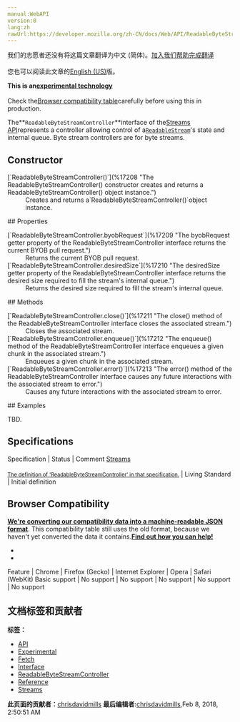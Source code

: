 ```yaml
---
manual:WebAPI
version:0
lang:zh
rawUrl:https://developer.mozilla.org/zh-CN/docs/Web/API/ReadableByteStreamController
---
```




<bdi>我们的志愿者还没有将这篇文章翻译为<bdi>中文 (简体)</bdi>。[加入我们帮助完成翻译](%17205 "")<br></br>您也可以阅读此文章的[English (US)](%17206 "")版。</bdi>






**This is an[experimental technology](%3404 "")**<br></br>Check the[Browser compatibility table](%17207 "")carefully before using this in production.




The**`ReadableByteStreamController`**interface of the[Streams API](%4392 "")represents a controller allowing control of a[`ReadableStream`](%14259 "The ReadableStream interface of the Streams API represents a readable stream of byte data. The Fetch API offers a concrete instance of a ReadableStream through the body property of a Response object.")&#39;s state and internal queue. Byte stream controllers are for byte streams.


## Constructor<a name="Constructor"></a>
<dl><dt>[`ReadableByteStreamController()`](%17208 "The ReadableByteStreamController() constructor creates and returns a ReadableByteStreamController() object instance.")</dt><dd>Creates and returns a`ReadableByteStreamController()`object instance.</dd></dl>
## Properties<a name="Properties"></a>
<dl><dt>[`ReadableByteStreamController.byobRequest`](%17209 "The byobRequest getter property of the ReadableByteStreamController interface returns the current BYOB pull request.")</dt><dd>Returns the current BYOB pull request.</dd><dt>[`ReadableByteStreamController.desiredSize`](%17210 "The desiredSize getter property of the ReadableByteStreamController interface returns the desired size required to fill the stream's internal queue.")</dt><dd>Returns the desired size required to fill the stream&#39;s internal queue.</dd></dl>
## Methods<a name="Methods"></a>
<dl><dt>[`ReadableByteStreamController.close()`](%17211 "The close() method of the ReadableByteStreamController interface closes the associated stream.")</dt><dd>Closes the associated stream.</dd><dt>[`ReadableByteStreamController.enqueue()`](%17212 "The enqueue() method of the ReadableByteStreamController interface enqueues a given chunk in the associated stream.")</dt><dd>Enqueues a given chunk in the associated stream.</dd><dt>[`ReadableByteStreamController.error()`](%17213 "The error() method of the ReadableByteStreamController interface causes any future interactions with the associated stream to error.")</dt><dd>Causes any future interactions with the associated stream to error.</dd></dl>
## Examples<a name="Examples"></a>


TBD.


## Specifications<a name="Specifications"></a>
Specification | Status | Comment 
[Streams<br></br><small>The definition of &#39;ReadableByteStreamController&#39; in that specification.</small>](%17214 "") | Living Standard | Initial definition 


## Browser Compatibility<a name="Browser_Compatibility"></a>


**[We&#39;re converting our compatibility data into a machine-readable JSON format](%3344 "")**. This compatibility table still uses the old format, because we haven&#39;t yet converted the data it contains.**[Find out how you can help!](%3409 "")**


* 
* 
Feature | Chrome | Firefox (Gecko) | Internet Explorer | Opera | Safari (WebKit) 
Basic support | No support | No support | No support | No support | No support 











## 文档标签和贡献者
**标签：**
* [API](%50 "")
* [Experimental](%3379 "")
* [Fetch](%4322 "")
* [Interface](%3380 "")
* [ReadableByteStreamController](%17215 "")
* [Reference](%3381 "")
* [Streams](%4399 "")

**此页面的贡献者：**[chrisdavidmills](%3495 "")
**最后编辑者:**[chrisdavidmills](%3495 ""),<time>Feb 8, 2018, 2:50:51 AM</time>



